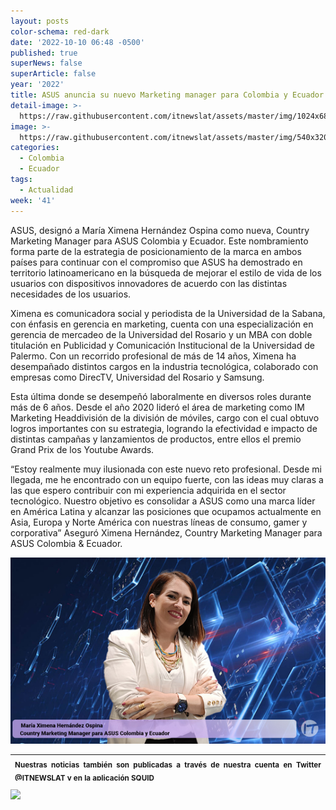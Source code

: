 ```yaml
---
layout: posts
color-schema: red-dark
date: '2022-10-10 06:48 -0500'
published: true
superNews: false
superArticle: false
year: '2022'
title: ASUS anuncia su nuevo Marketing manager para Colombia y Ecuador
detail-image: >-
  https://raw.githubusercontent.com/itnewslat/assets/master/img/1024x680/maria-hernandez-g.jpg
image: >-
  https://raw.githubusercontent.com/itnewslat/assets/master/img/540x320/maria-hernandez-p.jpg
categories:
  - Colombia
  - Ecuador
tags:
  - Actualidad
week: '41'
---
```

ASUS, designó a María Ximena Hernández Ospina como nueva, Country Marketing Manager para ASUS Colombia y Ecuador. Este nombramiento forma parte de la estrategia de posicionamiento de la marca en ambos países para continuar con el compromiso que ASUS ha demostrado en territorio latinoamericano en la búsqueda de mejorar el estilo de vida de los usuarios con dispositivos innovadores de acuerdo con las distintas necesidades de los usuarios.
 
Ximena es comunicadora social y periodista de la Universidad de la Sabana, con énfasis en gerencia en marketing, cuenta con una especialización en gerencia de mercadeo de la Universidad del Rosario y un MBA con doble titulación en Publicidad y Comunicación Institucional de la Universidad de Palermo. Con un recorrido profesional de más de 14 años, Ximena ha desempañado distintos cargos en la industria tecnológica, colaborado con empresas como DirecTV, Universidad del Rosario y Samsung.
 
Esta última donde se desempeñó laboralmente en diversos roles durante más de 6 años. Desde el año 2020 lideró el área de marketing como IM Marketing Headdivisión de la división de móviles, cargo con el cual obtuvo logros importantes con su estrategia, logrando la efectividad e impacto de distintas campañas y lanzamientos de productos, entre ellos el premio Grand Prix de los Youtube Awards.
 
“Estoy realmente muy ilusionada con este nuevo reto profesional. Desde mi llegada, me he encontrado con un equipo fuerte, con las ideas muy claras a las que espero contribuir con mi experiencia adquirida en el sector tecnológico. Nuestro objetivo es consolidar a ASUS como una marca líder en América Latina y alcanzar las posiciones que ocupamos actualmente en Asia, Europa y Norte América con nuestras líneas de consumo, gamer y corporativa” Aseguró Ximena Hernández, Country Marketing Manager para ASUS Colombia & Ecuador.

![](https://raw.githubusercontent.com/itnewslat/assets/master/img/540x320/maria-hernandez-p.jpg)

<table style="height: 42px;" width="569">
<tbody>
<tr>
<td style="text-align: justify;"><sub><strong>Nuestras noticias también son publicadas a través de nuestra cuenta en Twitter <a href="https://twitter.com/itnewslat?lang=es">@ITNEWSLAT</a> y en la aplicación <a href="https://squidapp.co/en/">SQUID</a></strong></sub></td>
</tr>
</tbody>
</table>

<img src="https://tracker.metricool.com/c3po.jpg?hash=56f88a41e39ab42c063cc51676587a04"/>